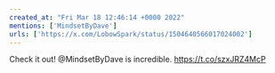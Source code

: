 ```yaml
---
created_at: "Fri Mar 18 12:46:14 +0000 2022"
mentions: ['MindsetByDave']
urls: ['https://x.com/LobowSpark/status/1504640566017024002']
---
```


Check it out! @MindsetByDave is incredible. https://t.co/szxJRZ4McP